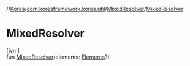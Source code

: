 //[Kores](../../../index.md)/[com.koresframework.kores.util](../index.md)/[MixedResolver](index.md)/[MixedResolver](-mixed-resolver.md)

# MixedResolver

[jvm]\
fun [MixedResolver](-mixed-resolver.md)(elements: [Elements](https://docs.oracle.com/javase/8/docs/api/javax/lang/model/util/Elements.html)?)
